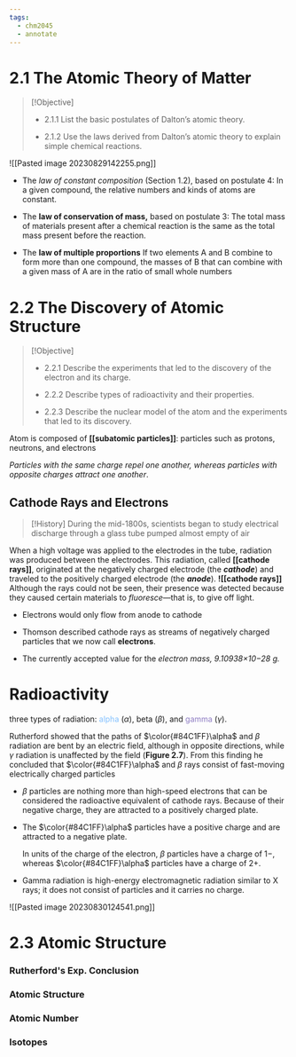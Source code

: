 ```yaml
---
tags:
  - chm2045
  - annotate
---
```





#  2.1 The Atomic Theory of Matter

> [!Objective]
> - 2.1.1 List the basic postulates of Dalton’s atomic theory.
>     
> - 2.1.2 Use the laws derived from Dalton’s atomic theory to explain simple chemical reactions.

![[Pasted image 20230829142255.png]]


- The _law of constant composition_ (Section 1.2), based on postulate 4:
    In a given compound, the relative numbers and kinds of atoms are constant.

- The **law of conservation of mass,** based on postulate 3:
    The total mass of materials present after a chemical reaction is the same as the total mass present before the reaction.

- The **law of multiple proportions**
     If two elements A and B combine to form more than one compound, the masses of B that can combine with a given mass of A are in the ratio of small whole numbers

# 2.2 The Discovery of Atomic Structure

> [!Objective]
> - 2.2.1 Describe the experiments that led to the discovery of the electron and its charge.
>     
> - 2.2.2 Describe types of radioactivity and their properties.
>     
> - 2.2.3 Describe the nuclear model of the atom and the experiments that led to its discovery.

Atom is composed of **[[subatomic particles]]**: particles such as protons, neutrons, and electrons 

_Particles with the same charge repel one another, whereas particles with opposite charges attract one another_.

## Cathode Rays and Electrons

> [!History]
> During the mid-1800s, scientists began to study electrical discharge through a glass tube pumped almost empty of air

When a high voltage was applied to the electrodes in the tube, radiation was produced between the electrodes. This radiation, called **[[cathode rays]]**, originated at the negatively charged electrode (the **_cathode_**) and traveled to the positively charged electrode (the **_anode_**).
**![[cathode rays]]**
Although the rays could not be seen, their presence was detected because they caused certain materials to _fluoresce_—that is, to give off light.

- Electrons would only flow from anode to cathode

- Thomson described cathode rays as streams of negatively charged particles that we now call **electrons**.
- The currently accepted value for the _electron mass, 9.10938×10−28 g._

# Radioactivity
three types of radiation: <font color =#84C1FF> alpha </font> ($\alpha$), beta ($\beta$), and <font color =8E7CC3 > gamma</font> ($\gamma$).

Rutherford showed that the paths of $\color{#84C1FF}\alpha$ and $\beta$ radiation are bent by an electric field, although in opposite directions, while $\gamma$ radiation is unaffected by the field (**Figure 2.7**). From this finding he concluded that $\color{#84C1FF}\alpha$ and $\beta$ rays consist of fast-moving electrically charged particles

- $\beta$  particles are nothing more than high-speed electrons that can be considered the radioactive equivalent of cathode rays. Because of their negative charge, they are attracted to a positively charged plate. 

- The $\color{#84C1FF}\alpha$ particles have a positive charge and are attracted to a negative plate. 

	In units of the charge of the electron, $\beta$   particles have a charge of 1−, whereas $\color{#84C1FF}\alpha$ particles have a charge of 2+. 

- Gamma radiation is high-energy electromagnetic radiation similar to X rays; it does not consist of particles and it carries no charge.

![[Pasted image 20230830124541.png]]

# 2.3 Atomic Structure
### Rutherford's Exp. Conclusion


### Atomic Structure

### Atomic Number

### Isotopes
